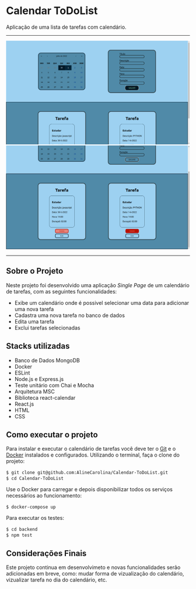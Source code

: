 # Calendar ToDoList
Aplicação de uma lista de tarefas com calendário.

---

![image](./public/images/app.png)
![image](./public/images/app2.png)

---

## Sobre o Projeto
Neste projeto foi desenvolvido uma aplicação _Single Page_ de um calendário de tarefas, com as seguintes funcionalidades:
    <ul>
        <li>Exibe um calendário onde é possivel selecionar uma data para adicionar uma nova tarefa</li>
        <li>Cadastra uma nova tarefa no banco de dados</li>
        <li>Edita uma tarefa</li>
        <li>Exclui tarefas selecionadas</li>
    </ul>

## Stacks utilizadas
<ul>
    <li>Banco de Dados MongoDB</li>
    <li>Docker</li>
    <li>ESLint</li>
    <li>Node.js e Express.js</li>
    <li>Teste unitário com Chai e Mocha</li>
    <li>Arquitetura MSC</li>
    <li>Biblioteca react-calendar</li>
    <li>React.js</li>
    <li>HTML</li>
    <li>CSS</li>
</ul>

## Como executar o projeto
Para instalar e executar o calendário de tarefas você deve ter o [Git](https://gist.github.com/derhuerst/1b15ff4652a867391f03) e o [Docker](https://docs.docker.com/install/) instalados e configurados.
Utilizando o terminal, faça o clone do projeto:
```
$ git clone git@github.com:AlineCarolina/Calendar-ToDoList.git
$ cd Calendar-ToDoList
```
Use o Docker para carregar e depois disponibilizar todos os serviços necessários ao funcionamento:
```
$ docker-compose up
```
Para executar os testes:
```
$ cd backend
$ npm test
```

## Considerações Finais
Este projeto continua em desenvolvimeto e novas funcionalidades serão adicionadas em breve, como: mudar forma de vizualização do calendário, vizualizar tarefa no dia do calendário, etc.
